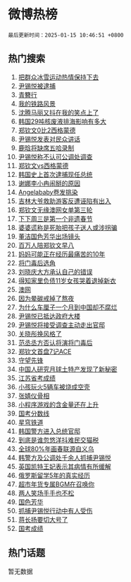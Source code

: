 # 微博热榜

`最后更新时间：2025-01-15 10:46:51 +0800`

## 热门搜索

1. [把群众冰雪运动热情保持下去](https://m.weibo.cn/search?containerid=100103type%3D1%26t%3D10%26q%3D%23%E6%8A%8A%E7%BE%A4%E4%BC%97%E5%86%B0%E9%9B%AA%E8%BF%90%E5%8A%A8%E7%83%AD%E6%83%85%E4%BF%9D%E6%8C%81%E4%B8%8B%E5%8E%BB%23&stream_entry_id=51&isnewpage=1&extparam=seat%3D1%26dgr%3D0%26filter_type%3Drealtimehot%26stream_entry_id%3D51%26c_type%3D51%26pos%3D0%26cate%3D10103%26q%3D%2523%25E6%258A%258A%25E7%25BE%25A4%25E4%25BC%2597%25E5%2586%25B0%25E9%259B%25AA%25E8%25BF%2590%25E5%258A%25A8%25E7%2583%25AD%25E6%2583%2585%25E4%25BF%259D%25E6%258C%2581%25E4%25B8%258B%25E5%258E%25BB%2523%26display_time%3D1736909210%26pre_seqid%3D17369092103580117624707)
1. [尹锡悦被逮捕](https://m.weibo.cn/search?containerid=100103type%3D1%26t%3D10%26q%3D%23%E5%B0%B9%E9%94%A1%E6%82%A6%E8%A2%AB%E9%80%AE%E6%8D%95%23&stream_entry_id=31&isnewpage=1&extparam=seat%3D1%26band_rank%3D1%26stream_entry_id%3D31%26realpos%3D1%26pos%3D0%26filter_type%3Drealtimehot%26lcate%3D5001%26c_type%3D31%26dgr%3D0%26flag%3D2%26cate%3D5001%26q%3D%2523%25E5%25B0%25B9%25E9%2594%25A1%25E6%2582%25A6%25E8%25A2%25AB%25E9%2580%25AE%25E6%258D%2595%2523%26display_time%3D1736909210%26pre_seqid%3D17369092103580117624707)
1. [青簪行](https://m.weibo.cn/search?containerid=100103type%3D1%26t%3D10%26q%3D%E9%9D%92%E7%B0%AA%E8%A1%8C&stream_entry_id=31&isnewpage=1&extparam=seat%3D1%26band_rank%3D2%26stream_entry_id%3D31%26realpos%3D2%26pos%3D1%26filter_type%3Drealtimehot%26lcate%3D5001%26c_type%3D31%26dgr%3D0%26flag%3D1%26cate%3D5001%26q%3D%25E9%259D%2592%25E7%25B0%25AA%25E8%25A1%258C%26display_time%3D1736909210%26pre_seqid%3D17369092103580117624707)
1. [我的铁路风景](https://m.weibo.cn/search?containerid=100103type%3D1%26t%3D10%26q%3D%23%E6%88%91%E7%9A%84%E9%93%81%E8%B7%AF%E9%A3%8E%E6%99%AF%23&stream_entry_id=31&isnewpage=1&extparam=seat%3D1%26band_rank%3D3%26stream_entry_id%3D31%26realpos%3D3%26pos%3D2%26filter_type%3Drealtimehot%26lcate%3D5001%26c_type%3D31%26dgr%3D0%26flag%3D0%26cate%3D5001%26q%3D%2523%25E6%2588%2591%25E7%259A%2584%25E9%2593%2581%25E8%25B7%25AF%25E9%25A3%258E%25E6%2599%25AF%2523%26display_time%3D1736909210%26pre_seqid%3D17369092103580117624707)
1. [沈腾马丽又抖在我的笑点上了](https://m.weibo.cn/search?containerid=100103type%3D1%26t%3D10%26q%3D%23%E6%B2%88%E8%85%BE%E9%A9%AC%E4%B8%BD%E5%8F%88%E6%8A%96%E5%9C%A8%E6%88%91%E7%9A%84%E7%AC%91%E7%82%B9%E4%B8%8A%E4%BA%86%23&stream_entry_id=31&isnewpage=1&extparam=seat%3D1%26band_rank%3D4%26adid%3D272740%26is_ad_pos%3D1%26pos%3D3%26topic_ad%3D1%26filter_type%3Drealtimehot%26lcate%3D5001%26c_type%3D31%26dgr%3D0%26stream_entry_id%3D31%26cate%3D5001%26q%3D%2523%25E6%25B2%2588%25E8%2585%25BE%25E9%25A9%25AC%25E4%25B8%25BD%25E5%258F%2588%25E6%258A%2596%25E5%259C%25A8%25E6%2588%2591%25E7%259A%2584%25E7%25AC%2591%25E7%2582%25B9%25E4%25B8%258A%25E4%25BA%2586%2523%26display_time%3D1736909210%26pre_seqid%3D17369092103580117624707)
1. [韩国29吨核废液排海影响有多大](https://m.weibo.cn/search?containerid=100103type%3D1%26t%3D10%26q%3D%23%E9%9F%A9%E5%9B%BD29%E5%90%A8%E6%A0%B8%E5%BA%9F%E6%B6%B2%E6%8E%92%E6%B5%B7%E5%BD%B1%E5%93%8D%E6%9C%89%E5%A4%9A%E5%A4%A7%23&stream_entry_id=31&isnewpage=1&extparam=seat%3D1%26band_rank%3D4%26stream_entry_id%3D31%26realpos%3D4%26pos%3D4%26filter_type%3Drealtimehot%26lcate%3D5001%26c_type%3D31%26dgr%3D0%26flag%3D0%26cate%3D5001%26q%3D%2523%25E9%259F%25A9%25E5%259B%25BD29%25E5%2590%25A8%25E6%25A0%25B8%25E5%25BA%259F%25E6%25B6%25B2%25E6%258E%2592%25E6%25B5%25B7%25E5%25BD%25B1%25E5%2593%258D%25E6%259C%2589%25E5%25A4%259A%25E5%25A4%25A7%2523%26display_time%3D1736909210%26pre_seqid%3D17369092103580117624707)
1. [郑钦文0比2西格蒙德](https://m.weibo.cn/search?containerid=100103type%3D1%26t%3D10%26q%3D%23%E9%83%91%E9%92%A6%E6%96%870%E6%AF%942%E8%A5%BF%E6%A0%BC%E8%92%99%E5%BE%B7%23&stream_entry_id=31&isnewpage=1&extparam=seat%3D1%26band_rank%3D5%26stream_entry_id%3D31%26realpos%3D5%26pos%3D5%26filter_type%3Drealtimehot%26lcate%3D5001%26c_type%3D31%26dgr%3D0%26flag%3D1%26cate%3D5001%26q%3D%2523%25E9%2583%2591%25E9%2592%25A6%25E6%2596%25870%25E6%25AF%25942%25E8%25A5%25BF%25E6%25A0%25BC%25E8%2592%2599%25E5%25BE%25B7%2523%26display_time%3D1736909210%26pre_seqid%3D17369092103580117624707)
1. [尹锡悦发表对民众讲话](https://m.weibo.cn/search?containerid=100103type%3D1%26t%3D10%26q%3D%23%E5%B0%B9%E9%94%A1%E6%82%A6%E5%8F%91%E8%A1%A8%E5%AF%B9%E6%B0%91%E4%BC%97%E8%AE%B2%E8%AF%9D%23&stream_entry_id=31&isnewpage=1&extparam=seat%3D1%26band_rank%3D6%26stream_entry_id%3D31%26realpos%3D6%26pos%3D6%26filter_type%3Drealtimehot%26lcate%3D5001%26c_type%3D31%26dgr%3D0%26flag%3D1%26cate%3D5001%26q%3D%2523%25E5%25B0%25B9%25E9%2594%25A1%25E6%2582%25A6%25E5%258F%2591%25E8%25A1%25A8%25E5%25AF%25B9%25E6%25B0%2591%25E4%25BC%2597%25E8%25AE%25B2%25E8%25AF%259D%2523%26display_time%3D1736909210%26pre_seqid%3D17369092103580117624707)
1. [鹿晗将缺席五哈录制](https://m.weibo.cn/search?containerid=100103type%3D1%26t%3D10%26q%3D%23%E9%B9%BF%E6%99%97%E5%B0%86%E7%BC%BA%E5%B8%AD%E4%BA%94%E5%93%88%E5%BD%95%E5%88%B6%23&stream_entry_id=31&isnewpage=1&extparam=seat%3D1%26band_rank%3D7%26stream_entry_id%3D31%26realpos%3D7%26pos%3D7%26filter_type%3Drealtimehot%26lcate%3D5001%26c_type%3D31%26dgr%3D0%26flag%3D2%26cate%3D5001%26q%3D%2523%25E9%25B9%25BF%25E6%2599%2597%25E5%25B0%2586%25E7%25BC%25BA%25E5%25B8%25AD%25E4%25BA%2594%25E5%2593%2588%25E5%25BD%2595%25E5%2588%25B6%2523%26display_time%3D1736909210%26pre_seqid%3D17369092103580117624707)
1. [尹锡悦称不认可公调处调查](https://m.weibo.cn/search?containerid=100103type%3D1%26t%3D10%26q%3D%23%E5%B0%B9%E9%94%A1%E6%82%A6%E7%A7%B0%E4%B8%8D%E8%AE%A4%E5%8F%AF%E5%85%AC%E8%B0%83%E5%A4%84%E8%B0%83%E6%9F%A5%23&stream_entry_id=31&isnewpage=1&extparam=seat%3D1%26band_rank%3D8%26stream_entry_id%3D31%26realpos%3D8%26pos%3D8%26filter_type%3Drealtimehot%26lcate%3D5001%26c_type%3D31%26dgr%3D0%26flag%3D0%26cate%3D5001%26q%3D%2523%25E5%25B0%25B9%25E9%2594%25A1%25E6%2582%25A6%25E7%25A7%25B0%25E4%25B8%258D%25E8%25AE%25A4%25E5%258F%25AF%25E5%2585%25AC%25E8%25B0%2583%25E5%25A4%2584%25E8%25B0%2583%25E6%259F%25A5%2523%26display_time%3D1736909210%26pre_seqid%3D17369092103580117624707)
1. [郑钦文vs西格蒙德](https://m.weibo.cn/search?containerid=100103type%3D1%26t%3D10%26q%3D%23%E9%83%91%E9%92%A6%E6%96%87vs%E8%A5%BF%E6%A0%BC%E8%92%99%E5%BE%B7%23&stream_entry_id=31&isnewpage=1&extparam=seat%3D1%26band_rank%3D9%26stream_entry_id%3D31%26realpos%3D9%26pos%3D9%26filter_type%3Drealtimehot%26lcate%3D5001%26c_type%3D31%26dgr%3D0%26flag%3D0%26cate%3D5001%26q%3D%2523%25E9%2583%2591%25E9%2592%25A6%25E6%2596%2587vs%25E8%25A5%25BF%25E6%25A0%25BC%25E8%2592%2599%25E5%25BE%25B7%2523%26display_time%3D1736909210%26pre_seqid%3D17369092103580117624707)
1. [韩国史上首次逮捕现任总统](https://m.weibo.cn/search?containerid=100103type%3D1%26t%3D10%26q%3D%23%E9%9F%A9%E5%9B%BD%E5%8F%B2%E4%B8%8A%E9%A6%96%E6%AC%A1%E9%80%AE%E6%8D%95%E7%8E%B0%E4%BB%BB%E6%80%BB%E7%BB%9F%23&stream_entry_id=31&isnewpage=1&extparam=seat%3D1%26band_rank%3D10%26stream_entry_id%3D31%26realpos%3D10%26pos%3D10%26filter_type%3Drealtimehot%26lcate%3D5001%26c_type%3D31%26dgr%3D0%26flag%3D1%26cate%3D5001%26q%3D%2523%25E9%259F%25A9%25E5%259B%25BD%25E5%258F%25B2%25E4%25B8%258A%25E9%25A6%2596%25E6%25AC%25A1%25E9%2580%25AE%25E6%258D%2595%25E7%258E%25B0%25E4%25BB%25BB%25E6%2580%25BB%25E7%25BB%259F%2523%26display_time%3D1736909210%26pre_seqid%3D17369092103580117624707)
1. [谢娜李小冉闹掰的原因](https://m.weibo.cn/search?containerid=100103type%3D1%26t%3D10%26q%3D%23%E8%B0%A2%E5%A8%9C%E6%9D%8E%E5%B0%8F%E5%86%89%E9%97%B9%E6%8E%B0%E7%9A%84%E5%8E%9F%E5%9B%A0%23&stream_entry_id=31&isnewpage=1&extparam=seat%3D1%26band_rank%3D11%26stream_entry_id%3D31%26realpos%3D11%26pos%3D11%26filter_type%3Drealtimehot%26lcate%3D5001%26c_type%3D31%26dgr%3D0%26flag%3D2%26cate%3D5001%26q%3D%2523%25E8%25B0%25A2%25E5%25A8%259C%25E6%259D%258E%25E5%25B0%258F%25E5%2586%2589%25E9%2597%25B9%25E6%258E%25B0%25E7%259A%2584%25E5%258E%259F%25E5%259B%25A0%2523%26display_time%3D1736909210%26pre_seqid%3D17369092103580117624707)
1. [Angelababy卷发挑染](https://m.weibo.cn/search?containerid=100103type%3D1%26t%3D10%26q%3D%23Angelababy%E5%8D%B7%E5%8F%91%E6%8C%91%E6%9F%93%23&stream_entry_id=31&isnewpage=1&extparam=seat%3D1%26band_rank%3D12%26stream_entry_id%3D31%26realpos%3D12%26pos%3D12%26filter_type%3Drealtimehot%26lcate%3D5001%26c_type%3D31%26dgr%3D0%26flag%3D0%26cate%3D5001%26q%3D%2523Angelababy%25E5%258D%25B7%25E5%258F%2591%25E6%258C%2591%25E6%259F%2593%2523%26display_time%3D1736909210%26pre_seqid%3D17369092103580117624707)
1. [吉林大爷救助游客反遭诬陷有出入](https://m.weibo.cn/search?containerid=100103type%3D1%26t%3D10%26q%3D%23%E5%90%89%E6%9E%97%E5%A4%A7%E7%88%B7%E6%95%91%E5%8A%A9%E6%B8%B8%E5%AE%A2%E5%8F%8D%E9%81%AD%E8%AF%AC%E9%99%B7%E6%9C%89%E5%87%BA%E5%85%A5%23&stream_entry_id=31&isnewpage=1&extparam=seat%3D1%26band_rank%3D13%26stream_entry_id%3D31%26realpos%3D13%26pos%3D13%26filter_type%3Drealtimehot%26lcate%3D5001%26c_type%3D31%26dgr%3D0%26flag%3D0%26cate%3D5001%26q%3D%2523%25E5%2590%2589%25E6%259E%2597%25E5%25A4%25A7%25E7%2588%25B7%25E6%2595%2591%25E5%258A%25A9%25E6%25B8%25B8%25E5%25AE%25A2%25E5%258F%258D%25E9%2581%25AD%25E8%25AF%25AC%25E9%2599%25B7%25E6%259C%2589%25E5%2587%25BA%25E5%2585%25A5%2523%26display_time%3D1736909210%26pre_seqid%3D17369092103580117624707)
1. [郑钦文无缘澳网女单第三轮](https://m.weibo.cn/search?containerid=100103type%3D1%26t%3D10%26q%3D%23%E9%83%91%E9%92%A6%E6%96%87%E6%97%A0%E7%BC%98%E6%BE%B3%E7%BD%91%E5%A5%B3%E5%8D%95%E7%AC%AC%E4%B8%89%E8%BD%AE%23&stream_entry_id=31&isnewpage=1&extparam=seat%3D1%26band_rank%3D14%26stream_entry_id%3D31%26realpos%3D14%26pos%3D14%26filter_type%3Drealtimehot%26lcate%3D5001%26c_type%3D31%26dgr%3D0%26flag%3D1%26cate%3D5001%26q%3D%2523%25E9%2583%2591%25E9%2592%25A6%25E6%2596%2587%25E6%2597%25A0%25E7%25BC%2598%25E6%25BE%25B3%25E7%25BD%2591%25E5%25A5%25B3%25E5%258D%2595%25E7%25AC%25AC%25E4%25B8%2589%25E8%25BD%25AE%2523%26display_time%3D1736909210%26pre_seqid%3D17369092103580117624707)
1. [下下周三是第一个非遗春节](https://m.weibo.cn/search?containerid=100103type%3D1%26t%3D10%26q%3D%23%E4%B8%8B%E4%B8%8B%E5%91%A8%E4%B8%89%E6%98%AF%E7%AC%AC%E4%B8%80%E4%B8%AA%E9%9D%9E%E9%81%97%E6%98%A5%E8%8A%82%23&stream_entry_id=31&isnewpage=1&extparam=seat%3D1%26band_rank%3D15%26stream_entry_id%3D31%26realpos%3D15%26pos%3D15%26filter_type%3Drealtimehot%26lcate%3D5001%26c_type%3D31%26dgr%3D0%26flag%3D0%26cate%3D5001%26q%3D%2523%25E4%25B8%258B%25E4%25B8%258B%25E5%2591%25A8%25E4%25B8%2589%25E6%2598%25AF%25E7%25AC%25AC%25E4%25B8%2580%25E4%25B8%25AA%25E9%259D%259E%25E9%2581%2597%25E6%2598%25A5%25E8%258A%2582%2523%26display_time%3D1736909210%26pre_seqid%3D17369092103580117624707)
1. [婆婆谎称是死胎把孩子送人或涉拐骗](https://m.weibo.cn/search?containerid=100103type%3D1%26t%3D10%26q%3D%23%E5%A9%86%E5%A9%86%E8%B0%8E%E7%A7%B0%E6%98%AF%E6%AD%BB%E8%83%8E%E6%8A%8A%E5%AD%A9%E5%AD%90%E9%80%81%E4%BA%BA%E6%88%96%E6%B6%89%E6%8B%90%E9%AA%97%23&stream_entry_id=31&isnewpage=1&extparam=seat%3D1%26band_rank%3D16%26stream_entry_id%3D31%26realpos%3D16%26pos%3D16%26filter_type%3Drealtimehot%26lcate%3D5001%26c_type%3D31%26dgr%3D0%26flag%3D0%26cate%3D5001%26q%3D%2523%25E5%25A9%2586%25E5%25A9%2586%25E8%25B0%258E%25E7%25A7%25B0%25E6%2598%25AF%25E6%25AD%25BB%25E8%2583%258E%25E6%258A%258A%25E5%25AD%25A9%25E5%25AD%2590%25E9%2580%2581%25E4%25BA%25BA%25E6%2588%2596%25E6%25B6%2589%25E6%258B%2590%25E9%25AA%2597%2523%26display_time%3D1736909210%26pre_seqid%3D17369092103580117624707)
1. [董洁国色芳华出场镜头](https://m.weibo.cn/search?containerid=100103type%3D1%26t%3D10%26q%3D%23%E8%91%A3%E6%B4%81%E5%9B%BD%E8%89%B2%E8%8A%B3%E5%8D%8E%E5%87%BA%E5%9C%BA%E9%95%9C%E5%A4%B4%23&stream_entry_id=31&isnewpage=1&extparam=seat%3D1%26band_rank%3D17%26stream_entry_id%3D31%26realpos%3D17%26pos%3D17%26filter_type%3Drealtimehot%26lcate%3D5001%26c_type%3D31%26dgr%3D0%26flag%3D0%26cate%3D5001%26q%3D%2523%25E8%2591%25A3%25E6%25B4%2581%25E5%259B%25BD%25E8%2589%25B2%25E8%258A%25B3%25E5%258D%258E%25E5%2587%25BA%25E5%259C%25BA%25E9%2595%259C%25E5%25A4%25B4%2523%26display_time%3D1736909210%26pre_seqid%3D17369092103580117624707)
1. [百万人陪郑钦文早八](https://m.weibo.cn/search?containerid=100103type%3D1%26t%3D10%26q%3D%23%E7%99%BE%E4%B8%87%E4%BA%BA%E9%99%AA%E9%83%91%E9%92%A6%E6%96%87%E6%97%A9%E5%85%AB%23&stream_entry_id=31&isnewpage=1&extparam=seat%3D1%26band_rank%3D18%26stream_entry_id%3D31%26realpos%3D18%26pos%3D18%26filter_type%3Drealtimehot%26lcate%3D5001%26c_type%3D31%26dgr%3D0%26flag%3D1%26cate%3D5001%26q%3D%2523%25E7%2599%25BE%25E4%25B8%2587%25E4%25BA%25BA%25E9%2599%25AA%25E9%2583%2591%25E9%2592%25A6%25E6%2596%2587%25E6%2597%25A9%25E5%2585%25AB%2523%26display_time%3D1736909210%26pre_seqid%3D17369092103580117624707)
1. [妈妈可能正在经历最痛苦的10年](https://m.weibo.cn/search?containerid=100103type%3D1%26t%3D10%26q%3D%E5%A6%88%E5%A6%88%E5%8F%AF%E8%83%BD%E6%AD%A3%E5%9C%A8%E7%BB%8F%E5%8E%86%E6%9C%80%E7%97%9B%E8%8B%A6%E7%9A%8410%E5%B9%B4&stream_entry_id=31&isnewpage=1&extparam=seat%3D1%26band_rank%3D19%26stream_entry_id%3D31%26realpos%3D19%26pos%3D19%26filter_type%3Drealtimehot%26lcate%3D5001%26c_type%3D31%26dgr%3D0%26flag%3D1%26cate%3D5001%26q%3D%25E5%25A6%2588%25E5%25A6%2588%25E5%258F%25AF%25E8%2583%25BD%25E6%25AD%25A3%25E5%259C%25A8%25E7%25BB%258F%25E5%258E%2586%25E6%259C%2580%25E7%2597%259B%25E8%258B%25A6%25E7%259A%258410%25E5%25B9%25B4%26display_time%3D1736909210%26pre_seqid%3D17369092103580117624707)
1. [将门毒后选角](https://m.weibo.cn/search?containerid=100103type%3D1%26t%3D10%26q%3D%E5%B0%86%E9%97%A8%E6%AF%92%E5%90%8E%E9%80%89%E8%A7%92&stream_entry_id=31&isnewpage=1&extparam=seat%3D1%26band_rank%3D20%26stream_entry_id%3D31%26realpos%3D20%26pos%3D20%26filter_type%3Drealtimehot%26lcate%3D5001%26c_type%3D31%26dgr%3D0%26flag%3D0%26cate%3D5001%26q%3D%25E5%25B0%2586%25E9%2597%25A8%25E6%25AF%2592%25E5%2590%258E%25E9%2580%2589%25E8%25A7%2592%26display_time%3D1736909210%26pre_seqid%3D17369092103580117624707)
1. [刘晓庆大方承认自己的错误](https://m.weibo.cn/search?containerid=100103type%3D1%26t%3D10%26q%3D%23%E5%88%98%E6%99%93%E5%BA%86%E5%A4%A7%E6%96%B9%E6%89%BF%E8%AE%A4%E8%87%AA%E5%B7%B1%E7%9A%84%E9%94%99%E8%AF%AF%23&stream_entry_id=31&isnewpage=1&extparam=seat%3D1%26band_rank%3D21%26stream_entry_id%3D31%26realpos%3D21%26pos%3D21%26filter_type%3Drealtimehot%26lcate%3D5001%26c_type%3D31%26dgr%3D0%26flag%3D1%26cate%3D5001%26q%3D%2523%25E5%2588%2598%25E6%2599%2593%25E5%25BA%2586%25E5%25A4%25A7%25E6%2596%25B9%25E6%2589%25BF%25E8%25AE%25A4%25E8%2587%25AA%25E5%25B7%25B1%25E7%259A%2584%25E9%2594%2599%25E8%25AF%25AF%2523%26display_time%3D1736909210%26pre_seqid%3D17369092103580117624707)
1. [得知家里负债11岁女孩哭着退掉新衣](https://m.weibo.cn/search?containerid=100103type%3D1%26t%3D10%26q%3D%23%E5%BE%97%E7%9F%A5%E5%AE%B6%E9%87%8C%E8%B4%9F%E5%80%BA11%E5%B2%81%E5%A5%B3%E5%AD%A9%E5%93%AD%E7%9D%80%E9%80%80%E6%8E%89%E6%96%B0%E8%A1%A3%23&stream_entry_id=31&isnewpage=1&extparam=seat%3D1%26band_rank%3D22%26stream_entry_id%3D31%26realpos%3D22%26pos%3D22%26filter_type%3Drealtimehot%26lcate%3D5001%26c_type%3D31%26dgr%3D0%26flag%3D1%26cate%3D5001%26q%3D%2523%25E5%25BE%2597%25E7%259F%25A5%25E5%25AE%25B6%25E9%2587%258C%25E8%25B4%259F%25E5%2580%25BA11%25E5%25B2%2581%25E5%25A5%25B3%25E5%25AD%25A9%25E5%2593%25AD%25E7%259D%2580%25E9%2580%2580%25E6%258E%2589%25E6%2596%25B0%25E8%25A1%25A3%2523%26display_time%3D1736909210%26pre_seqid%3D17369092103580117624707)
1. [澳网](https://m.weibo.cn/search?containerid=100103type%3D1%26t%3D10%26q%3D%E6%BE%B3%E7%BD%91&stream_entry_id=31&isnewpage=1&extparam=seat%3D1%26band_rank%3D23%26stream_entry_id%3D31%26realpos%3D23%26pos%3D23%26filter_type%3Drealtimehot%26lcate%3D5001%26c_type%3D31%26dgr%3D0%26flag%3D1%26cate%3D5001%26q%3D%25E6%25BE%25B3%25E7%25BD%2591%26display_time%3D1736909210%26pre_seqid%3D17369092103580117624707)
1. [因为晕碳戒掉了熬夜](https://m.weibo.cn/search?containerid=100103type%3D1%26t%3D10%26q%3D%E5%9B%A0%E4%B8%BA%E6%99%95%E7%A2%B3%E6%88%92%E6%8E%89%E4%BA%86%E7%86%AC%E5%A4%9C&stream_entry_id=31&isnewpage=1&extparam=seat%3D1%26band_rank%3D24%26stream_entry_id%3D31%26realpos%3D24%26pos%3D24%26filter_type%3Drealtimehot%26lcate%3D5001%26c_type%3D31%26dgr%3D0%26flag%3D1%26cate%3D5001%26q%3D%25E5%259B%25A0%25E4%25B8%25BA%25E6%2599%2595%25E7%25A2%25B3%25E6%2588%2592%25E6%258E%2589%25E4%25BA%2586%25E7%2586%25AC%25E5%25A4%259C%26display_time%3D1736909210%26pre_seqid%3D17369092103580117624707)
1. [为什么车厘子一个月到中国却不腐烂](https://m.weibo.cn/search?containerid=100103type%3D1%26t%3D10%26q%3D%23%E4%B8%BA%E4%BB%80%E4%B9%88%E8%BD%A6%E5%8E%98%E5%AD%90%E4%B8%80%E4%B8%AA%E6%9C%88%E5%88%B0%E4%B8%AD%E5%9B%BD%E5%8D%B4%E4%B8%8D%E8%85%90%E7%83%82%23&stream_entry_id=31&isnewpage=1&extparam=seat%3D1%26band_rank%3D25%26stream_entry_id%3D31%26realpos%3D25%26pos%3D25%26filter_type%3Drealtimehot%26lcate%3D5001%26c_type%3D31%26dgr%3D0%26flag%3D0%26cate%3D5001%26q%3D%2523%25E4%25B8%25BA%25E4%25BB%2580%25E4%25B9%2588%25E8%25BD%25A6%25E5%258E%2598%25E5%25AD%2590%25E4%25B8%2580%25E4%25B8%25AA%25E6%259C%2588%25E5%2588%25B0%25E4%25B8%25AD%25E5%259B%25BD%25E5%258D%25B4%25E4%25B8%258D%25E8%2585%2590%25E7%2583%2582%2523%26display_time%3D1736909210%26pre_seqid%3D17369092103580117624707)
1. [尹锡悦已抵达政府大楼](https://m.weibo.cn/search?containerid=100103type%3D1%26t%3D10%26q%3D%23%E5%B0%B9%E9%94%A1%E6%82%A6%E5%B7%B2%E6%8A%B5%E8%BE%BE%E6%94%BF%E5%BA%9C%E5%A4%A7%E6%A5%BC%23&stream_entry_id=31&isnewpage=1&extparam=seat%3D1%26band_rank%3D26%26stream_entry_id%3D31%26realpos%3D26%26pos%3D26%26filter_type%3Drealtimehot%26lcate%3D5001%26c_type%3D31%26dgr%3D0%26flag%3D1%26cate%3D5001%26q%3D%2523%25E5%25B0%25B9%25E9%2594%25A1%25E6%2582%25A6%25E5%25B7%25B2%25E6%258A%25B5%25E8%25BE%25BE%25E6%2594%25BF%25E5%25BA%259C%25E5%25A4%25A7%25E6%25A5%25BC%2523%26display_time%3D1736909210%26pre_seqid%3D17369092103580117624707)
1. [尹锡悦将接受调查主动走出官邸](https://m.weibo.cn/search?containerid=100103type%3D1%26t%3D10%26q%3D%23%E5%B0%B9%E9%94%A1%E6%82%A6%E5%B0%86%E6%8E%A5%E5%8F%97%E8%B0%83%E6%9F%A5%E4%B8%BB%E5%8A%A8%E8%B5%B0%E5%87%BA%E5%AE%98%E9%82%B8%23&stream_entry_id=31&isnewpage=1&extparam=seat%3D1%26band_rank%3D27%26stream_entry_id%3D31%26realpos%3D27%26pos%3D27%26filter_type%3Drealtimehot%26lcate%3D5001%26c_type%3D31%26dgr%3D0%26flag%3D1%26cate%3D5001%26q%3D%2523%25E5%25B0%25B9%25E9%2594%25A1%25E6%2582%25A6%25E5%25B0%2586%25E6%258E%25A5%25E5%258F%2597%25E8%25B0%2583%25E6%259F%25A5%25E4%25B8%25BB%25E5%258A%25A8%25E8%25B5%25B0%25E5%2587%25BA%25E5%25AE%2598%25E9%2582%25B8%2523%26display_time%3D1736909210%26pre_seqid%3D17369092103580117624707)
1. [关晓彤换风格了](https://m.weibo.cn/search?containerid=100103type%3D1%26t%3D10%26q%3D%23%E5%85%B3%E6%99%93%E5%BD%A4%E6%8D%A2%E9%A3%8E%E6%A0%BC%E4%BA%86%23&stream_entry_id=31&isnewpage=1&extparam=seat%3D1%26band_rank%3D28%26stream_entry_id%3D31%26realpos%3D28%26pos%3D28%26filter_type%3Drealtimehot%26lcate%3D5001%26c_type%3D31%26dgr%3D0%26flag%3D0%26cate%3D5001%26q%3D%2523%25E5%2585%25B3%25E6%2599%2593%25E5%25BD%25A4%25E6%258D%25A2%25E9%25A3%258E%25E6%25A0%25BC%25E4%25BA%2586%2523%26display_time%3D1736909210%26pre_seqid%3D17369092103580117624707)
1. [范丞丞方否认将演将门毒后](https://m.weibo.cn/search?containerid=100103type%3D1%26t%3D10%26q%3D%23%E8%8C%83%E4%B8%9E%E4%B8%9E%E6%96%B9%E5%90%A6%E8%AE%A4%E5%B0%86%E6%BC%94%E5%B0%86%E9%97%A8%E6%AF%92%E5%90%8E%23&stream_entry_id=31&isnewpage=1&extparam=seat%3D1%26band_rank%3D29%26stream_entry_id%3D31%26realpos%3D29%26pos%3D29%26filter_type%3Drealtimehot%26lcate%3D5001%26c_type%3D31%26dgr%3D0%26flag%3D1%26cate%3D5001%26q%3D%2523%25E8%258C%2583%25E4%25B8%259E%25E4%25B8%259E%25E6%2596%25B9%25E5%2590%25A6%25E8%25AE%25A4%25E5%25B0%2586%25E6%25BC%2594%25E5%25B0%2586%25E9%2597%25A8%25E6%25AF%2592%25E5%2590%258E%2523%26display_time%3D1736909210%26pre_seqid%3D17369092103580117624707)
1. [郑钦文首盘7记ACE](https://m.weibo.cn/search?containerid=100103type%3D1%26t%3D10%26q%3D%23%E9%83%91%E9%92%A6%E6%96%87%E9%A6%96%E7%9B%987%E8%AE%B0ACE%23&stream_entry_id=31&isnewpage=1&extparam=seat%3D1%26band_rank%3D30%26stream_entry_id%3D31%26realpos%3D30%26pos%3D30%26filter_type%3Drealtimehot%26lcate%3D5001%26c_type%3D31%26dgr%3D0%26flag%3D1%26cate%3D5001%26q%3D%2523%25E9%2583%2591%25E9%2592%25A6%25E6%2596%2587%25E9%25A6%2596%25E7%259B%25987%25E8%25AE%25B0ACE%2523%26display_time%3D1736909210%26pre_seqid%3D17369092103580117624707)
1. [守望先锋](https://m.weibo.cn/search?containerid=100103type%3D1%26t%3D10%26q%3D%E5%AE%88%E6%9C%9B%E5%85%88%E9%94%8B&stream_entry_id=31&isnewpage=1&extparam=seat%3D1%26band_rank%3D31%26stream_entry_id%3D31%26realpos%3D31%26pos%3D31%26filter_type%3Drealtimehot%26lcate%3D5001%26c_type%3D31%26dgr%3D0%26flag%3D1%26cate%3D5001%26q%3D%25E5%25AE%2588%25E6%259C%259B%25E5%2585%2588%25E9%2594%258B%26display_time%3D1736909210%26pre_seqid%3D17369092103580117624707)
1. [中国人研究月球土特产发现了新秘密](https://m.weibo.cn/search?containerid=100103type%3D1%26t%3D10%26q%3D%23%E4%B8%AD%E5%9B%BD%E4%BA%BA%E7%A0%94%E7%A9%B6%E6%9C%88%E7%90%83%E5%9C%9F%E7%89%B9%E4%BA%A7%E5%8F%91%E7%8E%B0%E4%BA%86%E6%96%B0%E7%A7%98%E5%AF%86%23&stream_entry_id=31&isnewpage=1&extparam=seat%3D1%26band_rank%3D32%26stream_entry_id%3D31%26realpos%3D32%26pos%3D32%26filter_type%3Drealtimehot%26lcate%3D5001%26c_type%3D31%26dgr%3D0%26flag%3D1%26cate%3D5001%26q%3D%2523%25E4%25B8%25AD%25E5%259B%25BD%25E4%25BA%25BA%25E7%25A0%2594%25E7%25A9%25B6%25E6%259C%2588%25E7%2590%2583%25E5%259C%259F%25E7%2589%25B9%25E4%25BA%25A7%25E5%258F%2591%25E7%258E%25B0%25E4%25BA%2586%25E6%2596%25B0%25E7%25A7%2598%25E5%25AF%2586%2523%26display_time%3D1736909210%26pre_seqid%3D17369092103580117624707)
1. [江苏省考成绩](https://m.weibo.cn/search?containerid=100103type%3D1%26t%3D10%26q%3D%23%E6%B1%9F%E8%8B%8F%E7%9C%81%E8%80%83%E6%88%90%E7%BB%A9%23&stream_entry_id=31&isnewpage=1&extparam=seat%3D1%26band_rank%3D33%26stream_entry_id%3D31%26realpos%3D33%26pos%3D33%26filter_type%3Drealtimehot%26lcate%3D5001%26c_type%3D31%26dgr%3D0%26flag%3D1%26cate%3D5001%26q%3D%2523%25E6%25B1%259F%25E8%258B%258F%25E7%259C%2581%25E8%2580%2583%25E6%2588%2590%25E7%25BB%25A9%2523%26display_time%3D1736909210%26pre_seqid%3D17369092103580117624707)
1. [小孩玩火5辆车被烧成空壳](https://m.weibo.cn/search?containerid=100103type%3D1%26t%3D10%26q%3D%23%E5%B0%8F%E5%AD%A9%E7%8E%A9%E7%81%AB5%E8%BE%86%E8%BD%A6%E8%A2%AB%E7%83%A7%E6%88%90%E7%A9%BA%E5%A3%B3%23&stream_entry_id=31&isnewpage=1&extparam=seat%3D1%26band_rank%3D34%26stream_entry_id%3D31%26realpos%3D34%26pos%3D34%26filter_type%3Drealtimehot%26lcate%3D5001%26c_type%3D31%26dgr%3D0%26flag%3D0%26cate%3D5001%26q%3D%2523%25E5%25B0%258F%25E5%25AD%25A9%25E7%258E%25A9%25E7%2581%25AB5%25E8%25BE%2586%25E8%25BD%25A6%25E8%25A2%25AB%25E7%2583%25A7%25E6%2588%2590%25E7%25A9%25BA%25E5%25A3%25B3%2523%26display_time%3D1736909210%26pre_seqid%3D17369092103580117624707)
1. [张婧仪骨相](https://m.weibo.cn/search?containerid=100103type%3D1%26t%3D10%26q%3D%E5%BC%A0%E5%A9%A7%E4%BB%AA%E9%AA%A8%E7%9B%B8&stream_entry_id=31&isnewpage=1&extparam=seat%3D1%26band_rank%3D35%26stream_entry_id%3D31%26realpos%3D35%26pos%3D35%26filter_type%3Drealtimehot%26lcate%3D5001%26c_type%3D31%26dgr%3D0%26flag%3D0%26cate%3D5001%26q%3D%25E5%25BC%25A0%25E5%25A9%25A7%25E4%25BB%25AA%25E9%25AA%25A8%25E7%259B%25B8%26display_time%3D1736909210%26pre_seqid%3D17369092103580117624707)
1. [小程序游戏的含金量还在上升](https://m.weibo.cn/search?containerid=100103type%3D1%26t%3D10%26q%3D%23%E5%B0%8F%E7%A8%8B%E5%BA%8F%E6%B8%B8%E6%88%8F%E7%9A%84%E5%90%AB%E9%87%91%E9%87%8F%E8%BF%98%E5%9C%A8%E4%B8%8A%E5%8D%87%23&stream_entry_id=31&isnewpage=1&extparam=seat%3D1%26band_rank%3D36%26stream_entry_id%3D31%26realpos%3D36%26pos%3D36%26filter_type%3Drealtimehot%26lcate%3D5001%26c_type%3D31%26dgr%3D0%26flag%3D1%26cate%3D5001%26q%3D%2523%25E5%25B0%258F%25E7%25A8%258B%25E5%25BA%258F%25E6%25B8%25B8%25E6%2588%258F%25E7%259A%2584%25E5%2590%25AB%25E9%2587%2591%25E9%2587%258F%25E8%25BF%2598%25E5%259C%25A8%25E4%25B8%258A%25E5%258D%2587%2523%26display_time%3D1736909210%26pre_seqid%3D17369092103580117624707)
1. [国考分数线](https://m.weibo.cn/search?containerid=100103type%3D1%26t%3D10%26q%3D%E5%9B%BD%E8%80%83%E5%88%86%E6%95%B0%E7%BA%BF&stream_entry_id=31&isnewpage=1&extparam=seat%3D1%26band_rank%3D37%26stream_entry_id%3D31%26realpos%3D37%26pos%3D37%26filter_type%3Drealtimehot%26lcate%3D5001%26c_type%3D31%26dgr%3D0%26flag%3D0%26cate%3D5001%26q%3D%25E5%259B%25BD%25E8%2580%2583%25E5%2588%2586%25E6%2595%25B0%25E7%25BA%25BF%26display_time%3D1736909210%26pre_seqid%3D17369092103580117624707)
1. [星穹铁道](https://m.weibo.cn/search?containerid=100103type%3D1%26t%3D10%26q%3D%E6%98%9F%E7%A9%B9%E9%93%81%E9%81%93&stream_entry_id=31&isnewpage=1&extparam=seat%3D1%26band_rank%3D38%26stream_entry_id%3D31%26realpos%3D38%26pos%3D38%26filter_type%3Drealtimehot%26lcate%3D5001%26c_type%3D31%26dgr%3D0%26flag%3D1%26cate%3D5001%26q%3D%25E6%2598%259F%25E7%25A9%25B9%25E9%2593%2581%25E9%2581%2593%26display_time%3D1736909210%26pre_seqid%3D17369092103580117624707)
1. [韩国警方进入总统官邸](https://m.weibo.cn/search?containerid=100103type%3D1%26t%3D10%26q%3D%23%E9%9F%A9%E5%9B%BD%E8%AD%A6%E6%96%B9%E8%BF%9B%E5%85%A5%E6%80%BB%E7%BB%9F%E5%AE%98%E9%82%B8%23&stream_entry_id=31&isnewpage=1&extparam=seat%3D1%26band_rank%3D39%26stream_entry_id%3D31%26realpos%3D39%26pos%3D39%26filter_type%3Drealtimehot%26lcate%3D5001%26c_type%3D31%26dgr%3D0%26flag%3D0%26cate%3D5001%26q%3D%2523%25E9%259F%25A9%25E5%259B%25BD%25E8%25AD%25A6%25E6%2596%25B9%25E8%25BF%259B%25E5%2585%25A5%25E6%2580%25BB%25E7%25BB%259F%25E5%25AE%2598%25E9%2582%25B8%2523%26display_time%3D1736909210%26pre_seqid%3D17369092103580117624707)
1. [到底是谁忽悠洋抖难民交猫税](https://m.weibo.cn/search?containerid=100103type%3D1%26t%3D10%26q%3D%23%E5%88%B0%E5%BA%95%E6%98%AF%E8%B0%81%E5%BF%BD%E6%82%A0%E6%B4%8B%E6%8A%96%E9%9A%BE%E6%B0%91%E4%BA%A4%E7%8C%AB%E7%A8%8E%23&stream_entry_id=31&isnewpage=1&extparam=seat%3D1%26band_rank%3D40%26stream_entry_id%3D31%26realpos%3D40%26pos%3D40%26filter_type%3Drealtimehot%26lcate%3D5001%26c_type%3D31%26dgr%3D0%26flag%3D0%26cate%3D5001%26q%3D%2523%25E5%2588%25B0%25E5%25BA%2595%25E6%2598%25AF%25E8%25B0%2581%25E5%25BF%25BD%25E6%2582%25A0%25E6%25B4%258B%25E6%258A%2596%25E9%259A%25BE%25E6%25B0%2591%25E4%25BA%25A4%25E7%258C%25AB%25E7%25A8%258E%2523%26display_time%3D1736909210%26pre_seqid%3D17369092103580117624707)
1. [全球80%年画春联源自义乌](https://m.weibo.cn/search?containerid=100103type%3D1%26t%3D10%26q%3D%23%E5%85%A8%E7%90%8380%25%E5%B9%B4%E7%94%BB%E6%98%A5%E8%81%94%E6%BA%90%E8%87%AA%E4%B9%89%E4%B9%8C%23&stream_entry_id=31&isnewpage=1&extparam=seat%3D1%26band_rank%3D41%26stream_entry_id%3D31%26realpos%3D41%26pos%3D41%26filter_type%3Drealtimehot%26lcate%3D5001%26c_type%3D31%26dgr%3D0%26flag%3D1%26cate%3D5001%26q%3D%2523%25E5%2585%25A8%25E7%2590%258380%2525%25E5%25B9%25B4%25E7%2594%25BB%25E6%2598%25A5%25E8%2581%2594%25E6%25BA%2590%25E8%2587%25AA%25E4%25B9%2589%25E4%25B9%258C%2523%26display_time%3D1736909210%26pre_seqid%3D17369092103580117624707)
1. [韩警方及公调处千余人抓捕尹锡悦](https://m.weibo.cn/search?containerid=100103type%3D1%26t%3D10%26q%3D%23%E9%9F%A9%E8%AD%A6%E6%96%B9%E5%8F%8A%E5%85%AC%E8%B0%83%E5%A4%84%E5%8D%83%E4%BD%99%E4%BA%BA%E6%8A%93%E6%8D%95%E5%B0%B9%E9%94%A1%E6%82%A6%23&stream_entry_id=31&isnewpage=1&extparam=seat%3D1%26band_rank%3D42%26stream_entry_id%3D31%26realpos%3D42%26pos%3D42%26filter_type%3Drealtimehot%26lcate%3D5001%26c_type%3D31%26dgr%3D0%26flag%3D0%26cate%3D5001%26q%3D%2523%25E9%259F%25A9%25E8%25AD%25A6%25E6%2596%25B9%25E5%258F%258A%25E5%2585%25AC%25E8%25B0%2583%25E5%25A4%2584%25E5%258D%2583%25E4%25BD%2599%25E4%25BA%25BA%25E6%258A%2593%25E6%258D%2595%25E5%25B0%25B9%25E9%2594%25A1%25E6%2582%25A6%2523%26display_time%3D1736909210%26pre_seqid%3D17369092103580117624707)
1. [英国凯特王妃表示其病情有所缓解](https://m.weibo.cn/search?containerid=100103type%3D1%26t%3D10%26q%3D%23%E8%8B%B1%E5%9B%BD%E5%87%AF%E7%89%B9%E7%8E%8B%E5%A6%83%E8%A1%A8%E7%A4%BA%E5%85%B6%E7%97%85%E6%83%85%E6%9C%89%E6%89%80%E7%BC%93%E8%A7%A3%23&stream_entry_id=31&isnewpage=1&extparam=seat%3D1%26band_rank%3D43%26stream_entry_id%3D31%26realpos%3D43%26pos%3D43%26filter_type%3Drealtimehot%26lcate%3D5001%26c_type%3D31%26dgr%3D0%26flag%3D1%26cate%3D5001%26q%3D%2523%25E8%258B%25B1%25E5%259B%25BD%25E5%2587%25AF%25E7%2589%25B9%25E7%258E%258B%25E5%25A6%2583%25E8%25A1%25A8%25E7%25A4%25BA%25E5%2585%25B6%25E7%2597%2585%25E6%2583%2585%25E6%259C%2589%25E6%2589%2580%25E7%25BC%2593%25E8%25A7%25A3%2523%26display_time%3D1736909210%26pre_seqid%3D17369092103580117624707)
1. [俄罗斯留学5年的真实经历](https://m.weibo.cn/search?containerid=100103type%3D1%26t%3D10%26q%3D%E4%BF%84%E7%BD%97%E6%96%AF%E7%95%99%E5%AD%A65%E5%B9%B4%E7%9A%84%E7%9C%9F%E5%AE%9E%E7%BB%8F%E5%8E%86&stream_entry_id=31&isnewpage=1&extparam=seat%3D1%26band_rank%3D44%26stream_entry_id%3D31%26realpos%3D44%26pos%3D44%26filter_type%3Drealtimehot%26lcate%3D5001%26c_type%3D31%26dgr%3D0%26flag%3D1%26cate%3D5001%26q%3D%25E4%25BF%2584%25E7%25BD%2597%25E6%2596%25AF%25E7%2595%2599%25E5%25AD%25A65%25E5%25B9%25B4%25E7%259A%2584%25E7%259C%259F%25E5%25AE%259E%25E7%25BB%258F%25E5%258E%2586%26display_time%3D1736909210%26pre_seqid%3D17369092103580117624707)
1. [超市年货专属BGM在召唤你](https://m.weibo.cn/search?containerid=100103type%3D1%26t%3D10%26q%3D%23%E8%B6%85%E5%B8%82%E5%B9%B4%E8%B4%A7%E4%B8%93%E5%B1%9EBGM%E5%9C%A8%E5%8F%AC%E5%94%A4%E4%BD%A0%23&stream_entry_id=31&isnewpage=1&extparam=seat%3D1%26band_rank%3D45%26stream_entry_id%3D31%26realpos%3D45%26pos%3D45%26filter_type%3Drealtimehot%26lcate%3D5001%26c_type%3D31%26dgr%3D0%26flag%3D1%26cate%3D5001%26q%3D%2523%25E8%25B6%2585%25E5%25B8%2582%25E5%25B9%25B4%25E8%25B4%25A7%25E4%25B8%2593%25E5%25B1%259EBGM%25E5%259C%25A8%25E5%258F%25AC%25E5%2594%25A4%25E4%25BD%25A0%2523%26display_time%3D1736909210%26pre_seqid%3D17369092103580117624707)
1. [两人笑场手手也不松](https://m.weibo.cn/search?containerid=100103type%3D1%26t%3D10%26q%3D%E4%B8%A4%E4%BA%BA%E7%AC%91%E5%9C%BA%E6%89%8B%E6%89%8B%E4%B9%9F%E4%B8%8D%E6%9D%BE&stream_entry_id=31&isnewpage=1&extparam=seat%3D1%26band_rank%3D46%26stream_entry_id%3D31%26realpos%3D46%26pos%3D46%26filter_type%3Drealtimehot%26lcate%3D5001%26c_type%3D31%26dgr%3D0%26flag%3D1%26cate%3D5001%26q%3D%25E4%25B8%25A4%25E4%25BA%25BA%25E7%25AC%2591%25E5%259C%25BA%25E6%2589%258B%25E6%2589%258B%25E4%25B9%259F%25E4%25B8%258D%25E6%259D%25BE%26display_time%3D1736909210%26pre_seqid%3D17369092103580117624707)
1. [国色芳华](https://m.weibo.cn/search?containerid=100103type%3D1%26t%3D10%26q%3D%E5%9B%BD%E8%89%B2%E8%8A%B3%E5%8D%8E&stream_entry_id=31&isnewpage=1&extparam=seat%3D1%26band_rank%3D47%26stream_entry_id%3D31%26realpos%3D47%26pos%3D47%26filter_type%3Drealtimehot%26lcate%3D5001%26c_type%3D31%26dgr%3D0%26flag%3D1%26cate%3D5001%26q%3D%25E5%259B%25BD%25E8%2589%25B2%25E8%258A%25B3%25E5%258D%258E%26display_time%3D1736909210%26pre_seqid%3D17369092103580117624707)
1. [抓捕尹锡悦行动中有人受伤](https://m.weibo.cn/search?containerid=100103type%3D1%26t%3D10%26q%3D%23%E6%8A%93%E6%8D%95%E5%B0%B9%E9%94%A1%E6%82%A6%E8%A1%8C%E5%8A%A8%E4%B8%AD%E6%9C%89%E4%BA%BA%E5%8F%97%E4%BC%A4%23&stream_entry_id=31&isnewpage=1&extparam=seat%3D1%26band_rank%3D48%26stream_entry_id%3D31%26realpos%3D48%26pos%3D48%26filter_type%3Drealtimehot%26lcate%3D5001%26c_type%3D31%26dgr%3D0%26flag%3D1%26cate%3D5001%26q%3D%2523%25E6%258A%2593%25E6%258D%2595%25E5%25B0%25B9%25E9%2594%25A1%25E6%2582%25A6%25E8%25A1%258C%25E5%258A%25A8%25E4%25B8%25AD%25E6%259C%2589%25E4%25BA%25BA%25E5%258F%2597%25E4%25BC%25A4%2523%26display_time%3D1736909210%26pre_seqid%3D17369092103580117624707)
1. [蒋长扬要切大号了](https://m.weibo.cn/search?containerid=100103type%3D1%26t%3D10%26q%3D%E8%92%8B%E9%95%BF%E6%89%AC%E8%A6%81%E5%88%87%E5%A4%A7%E5%8F%B7%E4%BA%86&stream_entry_id=31&isnewpage=1&extparam=seat%3D1%26band_rank%3D49%26stream_entry_id%3D31%26realpos%3D49%26pos%3D49%26filter_type%3Drealtimehot%26lcate%3D5001%26c_type%3D31%26dgr%3D0%26flag%3D0%26cate%3D5001%26q%3D%25E8%2592%258B%25E9%2595%25BF%25E6%2589%25AC%25E8%25A6%2581%25E5%2588%2587%25E5%25A4%25A7%25E5%258F%25B7%25E4%25BA%2586%26display_time%3D1736909210%26pre_seqid%3D17369092103580117624707)
1. [国考成绩](https://m.weibo.cn/search?containerid=100103type%3D1%26t%3D10%26q%3D%E5%9B%BD%E8%80%83%E6%88%90%E7%BB%A9&stream_entry_id=31&isnewpage=1&extparam=seat%3D1%26band_rank%3D50%26stream_entry_id%3D31%26realpos%3D50%26pos%3D50%26filter_type%3Drealtimehot%26lcate%3D5001%26c_type%3D31%26dgr%3D0%26flag%3D0%26cate%3D5001%26q%3D%25E5%259B%25BD%25E8%2580%2583%25E6%2588%2590%25E7%25BB%25A9%26display_time%3D1736909210%26pre_seqid%3D17369092103580117624707)

## 热门话题

暂无数据
